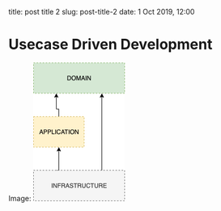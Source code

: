 title: post title 2
slug: post-title-2
date: 1 Oct 2019, 12:00
# Usecase Driven Development
Image:
![](./image.png)